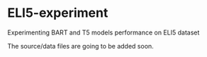 # ELI5-experiment
Experimenting BART and T5 models performance on ELI5 dataset

The source/data files are going to be added soon.
